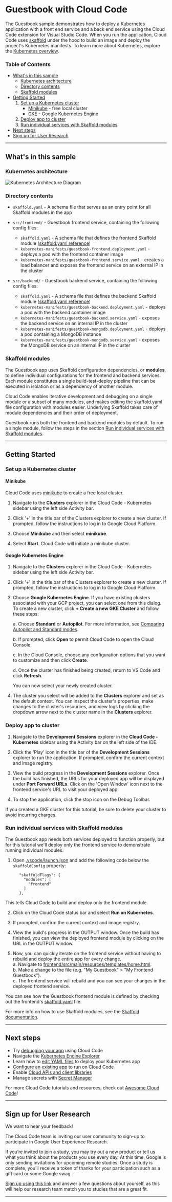 # Guestbook with Cloud Code

The Guestbook sample demonstrates how to deploy a Kubernetes application with a front end service and a back end service using the Cloud Code extension for Visual Studio Code. When you run the application, Cloud Code uses [skaffold](https://skaffold.dev/docs/) under the hood to build an image and deploy the project's Kubernetes manifests. To learn more about Kubernetes, explore the [Kubernetes overview](https://kubernetes.io/docs/concepts/overview/).

### Table of Contents
* [What's in this sample](#whats-in-this-sample)
  * [Kubernetes architecture](#kubernetes-architecture)
  * [Directory contents](#directory-contents)
  * [Skaffold modules](#skaffold-modules)
* [Getting Started](#getting-started)
    1. [Set up a Kubernetes cluster](#set-up-a-kubernetes-cluster)
        * [Minikube](#minikube) - free local cluster
        * [GKE](#GKE) - Google Kubernetes Engine
    2. [Deploy app to cluster](#deploy-app-to-cluster)
    3. [Run individual services with Skaffold modules](#run-individual-services-with-skaffold-modules)
* [Next steps](#next-steps)
* [Sign up for User Research](#sign-up-for-user-research)

---
## What's in this sample
### Kubernetes architecture
![Kubernetes Architecture Diagram](../../img/diagram.png)

### Directory contents
- `skaffold.yaml` - A schema file that serves as an entry point for all Skaffold modules in the app
- `src/frontend/` - Guestbook frontend service, containing the following config files:
  - `skaffold.yaml` - A schema file that defines the frontend Skaffold module ([skaffold.yaml reference](https://skaffold.dev/docs/references/yaml/))
  - `kubernetes-manifests/guestbook-frontend.deployment.yaml` - deploys a pod with the frontend container image
  - `kubernetes-manifests/guestbook-frontend.service.yaml` - creates a load balancer and exposes the frontend service on an external IP in the cluster

- `src/backend/` - Guestbook backend service, containing the following config files:
  - `skaffold.yaml` - A schema file that defines the backend Skaffold module ([skaffold.yaml reference](https://skaffold.dev/docs/references/yaml/))
  - `kubernetes-manifests/guestbook-backend.deployment.yaml` - deploys a pod with the backend container image
  - `kubernetes-manifests/guestbook-backend.service.yaml` - exposes the backend service on an internal IP in the cluster
  - `kubernetes-manifests/guestbook-mongodb.deployment.yaml` - deploys a pod containing a MongoDB instance
  - `kubernetes-manifests/guestbook-mongodb.service.yaml` - exposes the MongoDB service on an internal IP in the cluster

### Skaffold modules

  The Guestbook app uses Skaffold configuration dependencies, or **modules**, to define individual configurations for the frontend and backend services. Each module constitutes a single build-test-deploy pipeline that can be executed in isolation or as a dependency of another module. 

  Cloud Code enables iterative development and debugging on a single module or a subset of many modules, and makes editing the skaffold.yaml file configuration with modules easier. Underlying Skaffold takes care of module dependencies and their order of deployment.

  Guestbook runs both the frontend and backend modules by default. To run a single module, follow the steps in the section [Run individual services with Skaffold modules](#run-individual-services-with-skaffold-modules). 

---
## Getting Started

### Set up a Kubernetes cluster

#### Minikube
 
 Cloud Code uses [minikube](https://minikube.sigs.k8s.io/docs/) to create a free local cluster.

1. Navigate to the **Clusters** explorer in the Cloud Code - Kubernetes sidebar using the left side Activity bar.

2. Click '+' in the title bar of the Clusters explorer to create a new cluster. If prompted, follow the instructions to log in to Google Cloud Platform.  

3. Choose **Minikube** and then select **minikube**. 

2. Select **Start**. Cloud Code will initiate a minikube cluster.

#### Google Kubernetes Engine

1. Navigate to the **Clusters** explorer in the Cloud Code - Kubernetes sidebar using the left side Activity bar.

2. Click '+' in the title bar of the Clusters explorer to create a new cluster. If prompted, follow the instructions to log in to Google Cloud Platform.  

3. Choose **Google Kubernetes Engine**. If you have existing clusters associated with your GCP project, you can select one from this dialog. To create a new cluster, click **+ Create a new GKE Cluster** and follow these steps:

    a. Choose **Standard** or **Autopilot**. For more information, see [Comparing Autopilot and Standard modes](https://cloud.google.com/kubernetes-engine/docs/concepts/autopilot-overview#comparison?utm_source=ext&utm_medium=partner&utm_campaign=CDR_kri_gcp_cloudcodereadmes_012521&utm_content=-).

    b. If prompted, click **Open** to permit Cloud Code to open the Cloud Console.

    c. In the Cloud Console, choose any configuration options that you want to customize and then click **Create**.

    d. Once the cluster has finished being created, return to VS Code and click **Refresh**.

    You can now select your newly created cluster.

8. The cluster you select will be added to the **Clusters** explorer and set as the default context. You can inspect the cluster's properties, make changes to the cluster's resources, and view logs by clicking the dropdown arrow next to the cluster name in the **Clusters** explorer.

### Deploy app to cluster

1. Navigate to the **Development Sessions** explorer in the **Cloud Code - Kubernetes** sidebar using the Activity bar on the left side of the IDE.

2. Click the 'Play' icon in the title bar of the **Development Sessions** explorer to run the application. If prompted, confirm the current context and image registry.

3. View the build progress in the **Development Sessions** explorer. Once the build has finished, the URLs for your deployed app will be displayed under **Port Forward URLs**. Click on the 'Open Window' icon next to the frontend service's URL to visit your deployed app.

4.  To stop the application, click the stop icon on the Debug Toolbar.

If you created a GKE cluster for this tutorial, be sure to delete your cluster to avoid incurring charges.

### Run individual services with Skaffold modules

The Guestbook app needs both services deployed to function properly, but for this tutorial we'll deploy only the frontend service to demonstrate running individual modules.

1. Open [.vscode/launch.json](../../.vscode/launch.json) and add the following code below the `skaffoldConfig` property:

```
      "skaffoldFlags": {
        "modules": [
          "frontend"
        ]
      },
```

This tells Cloud Code to build and deploy only the frontend module.

2. Click on the Cloud Code status bar and select **Run on Kubernetes**.

3. If prompted, confirm the current context and image registry.

4. View the build's progress in the OUTPUT window. Once the build has finished, you can view the deployed frontend module by clicking on the URL in the OUTPUT window.

5. Now, you can quickly iterate on the frontend service without having to rebuild and deploy the entire app for every change.    
  a. Navigate to [frontend/src/main/resources/templates/home.html](../../frontend/src/main/resources/templates/home.html).  
  b. Make a change to the file (e.g. "My Guestbook" > "My Frontend Guestbook").  
  c. The frontend service will rebuild and you can see your changes in the deployed frontend service.  

You can see how the Guestbook frontend module is defined by checking out the frontend's [skaffold.yaml](../../src/frontend/skaffold.yaml) file.

For more info on how to use Skaffold modules, see the [Skaffold documentation](https://skaffold.dev/docs/design/config/#multiple-configuration-support).

---
## Next steps
* Try [debugging your app](https://cloud.google.com/code/docs/vscode/debug?utm_source=ext&utm_medium=partner&utm_campaign=CDR_kri_gcp_cloudcodereadmes_012521&utm_content=-) using Cloud Code
* Navigate the [Kubernetes Engine Explorer](https://cloud.google.com/code/docs/vscode/using-the-gke-explorer?utm_source=ext&utm_medium=partner&utm_campaign=CDR_kri_gcp_cloudcodereadmes_012521&utm_content=-)
* Learn how to [edit YAML files](https://cloud.google.com/code/docs/vscode/yaml-editing?utm_source=ext&utm_medium=partner&utm_campaign=CDR_kri_gcp_cloudcodereadmes_012521&utm_content=-) to deploy your Kubernetes app
* [Configure an existing app](https://cloud.google.com/code/docs/vscode/setting-up-an-existing-app?utm_source=ext&utm_medium=partner&utm_campaign=CDR_kri_gcp_cloudcodereadmes_012521&utm_content=-) to run on Cloud Code
* Enable [Cloud APIs and client libraries](https://cloud.google.com/code/docs/vscode/client-libraries?utm_source=ext&utm_medium=partner&utm_campaign=CDR_kri_gcp_cloudcodereadmes_012521&utm_content=-)
* Manage secrets with [Secret Manager](https://cloud.google.com/code/docs/vscode/secret-manager?utm_source=ext&utm_medium=partner&utm_campaign=CDR_kri_gcp_cloudcodereadmes_012521&utm_content=-)

For more Cloud Code tutorials and resources, check out [Awesome Cloud Code](https://github.com/russwolf/awesome-cloudclode)!

---
## Sign up for User Research

We want to hear your feedback!

The Cloud Code team is inviting our user community to sign-up to participate in Google User Experience Research. 

If you’re invited to join a study, you may try out a new product or tell us what you think about the products you use every day. At this time, Google is only sending invitations for upcoming remote studies. Once a study is complete, you’ll receive a token of thanks for your participation such as a gift card or some Google swag. 

[Sign up using this link](https://google.qualtrics.com/jfe/form/SV_4Me7SiMewdvVYhL?reserved=1&utm_source=In-product&Q_Language=en&utm_medium=own_prd&utm_campaign=Q1&productTag=clou&campaignDate=January2021&referral_code=UXbT481079) and answer a few questions about yourself, as this will help our research team match you to studies that are a great fit.

----
